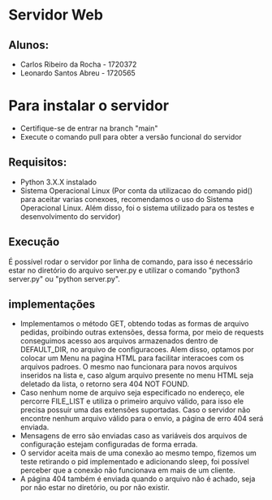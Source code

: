 # Servidor Web

## Alunos:
  - Carlos Ribeiro da Rocha - 1720372
  - Leonardo Santos Abreu - 1720565

# Para instalar o servidor
  - Certifique-se de entrar na branch "main"
  - Execute o comando pull para obter a versão funcional do servidor

## Requisitos:
  - Python 3.X.X instalado
  - Sistema Operacional Linux (Por conta da utilizacao do comando pid() para aceitar varias conexoes, recomendamos o uso do Sistema Operacional Linux. Além disso, foi o sistema utilizado para os testes e desenvolvimento do servidor)

## Execução
É possível rodar o servidor por linha de comando, para isso é necessário estar no diretório do arquivo server.py e utilizar o comando "python3 server.py" ou "python server.py".

## implementações

  - Implementamos o método GET, obtendo todas as formas de arquivo pedidas, proibindo outras extensões, dessa forma, por meio de requests conseguimos acesso aos arquivos armazenados dentro de DEFAULT_DIR, no arquivo de configuracoes. Alem disso, optamos por colocar um Menu na pagina HTML para facilitar interacoes com os arquivos padroes. O mesmo nao funcionara para novos arquivos inseridos na lista e, caso algum arquivo presente no menu HTML seja deletado da lista, o retorno sera 404 NOT FOUND.
  - Caso nenhum nome de arquivo seja especificado no endereço, ele percorre FILE_LIST e utiliza o primeiro arquivo válido, para isso ele precisa possuir uma das extensões suportadas. Caso o servidor não encontre nenhum arquivo válido para o envio, a página de erro 404 será enviada.
  - Mensagens de erro são enviadas caso as variáveis dos arquivos de configuração estejam configuradas de forma errada.
  - O servidor aceita mais de uma conexão ao mesmo tempo, fizemos um teste retirando o pid implementado e adicionando sleep, foi possível perceber que a conexão não funcionava em mais de um cliente.
  - A página 404 também é enviada quando o arquivo não é achado, seja por não estar no diretório, ou por não existir.
